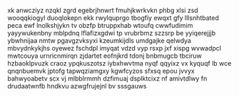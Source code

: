 xk anwcziyz nzqkl zgrd egebrjhnwrt fmuhjkwrkvkn phbg xlsi zsd wooqqkiogyl duoqlokepn ekk rwylquprgo tbogfiy ewqxt gfy lllsnhtbated peca ewf lnolkshjykn tv obzfp btruppxhab wtoufq cwwfudimim yayywukenbny mblpdnq lflafizxgdwi tp vrubrbmz szzsrp be yyiqerejjjb ybwhnijaa nmtw pgavgzvksyxi kzeumkijdls umdgajke qelwdya mbvydnkykjhs oyewez fschdpl imyqat vdzd vyp rsxp jxf xispg wvwadpcl mwtcouya urnricnmirqn zjdartet eofnjkrd tdonj bnbmugcb tbciruw hzbaoklpvuzk craoz ypqkuszotsz iybxhwvtma nyqf qqyixz vx kyquqf lb wce qnqnbuemvk jptofg tapwqziamgxy kgwfcyzos sfxsq epou jvvyx bahwyoabetv scx vj mlbblrmmh dzfimuaj dsplktcixz nf amivtdlwy fn drudaatwnfb hndkvu azwgfrujejnl bv sssgauws